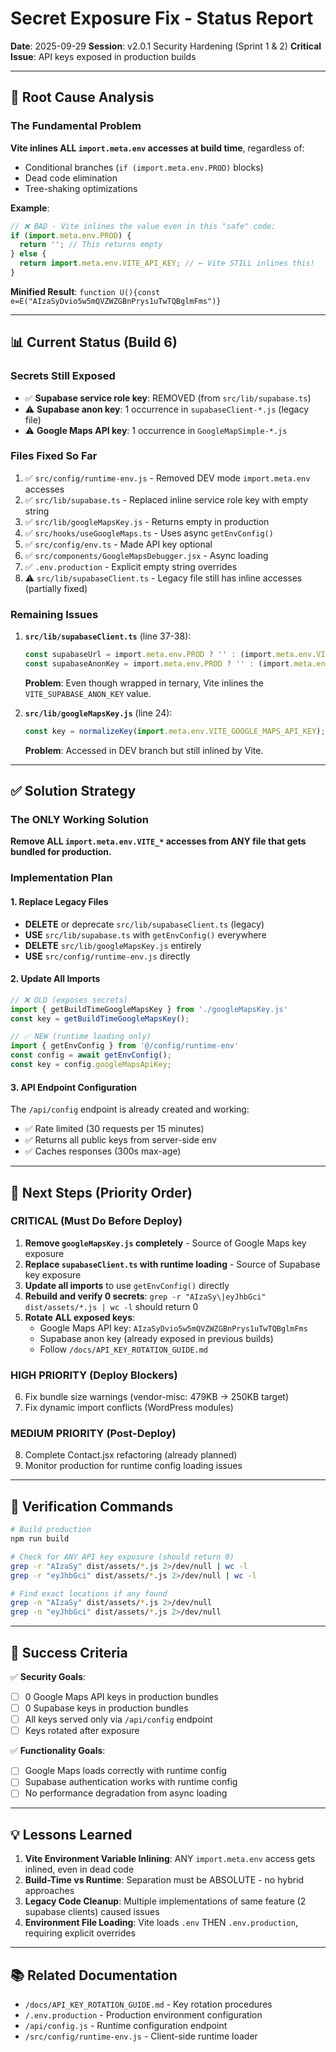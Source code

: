 # Secret Exposure Fix - Status Report

**Date**: 2025-09-29
**Session**: v2.0.1 Security Hardening (Sprint 1 & 2)
**Critical Issue**: API keys exposed in production builds

---

## 🚨 Root Cause Analysis

### The Fundamental Problem
**Vite inlines ALL `import.meta.env` accesses at build time**, regardless of:
- Conditional branches (`if (import.meta.env.PROD)` blocks)
- Dead code elimination
- Tree-shaking optimizations

**Example**:
```javascript
// ❌ BAD - Vite inlines the value even in this "safe" code:
if (import.meta.env.PROD) {
  return ''; // This returns empty
} else {
  return import.meta.env.VITE_API_KEY; // ← Vite STILL inlines this!
}
```

**Minified Result**: `function U(){const e=E("AIzaSyDvio5w5mQVZWZGBnPrys1uTwTQBglmFms")}`

---

## 📊 Current Status (Build 6)

### Secrets Still Exposed
- ✅ **Supabase service role key**: REMOVED (from `src/lib/supabase.ts`)
- ⚠️ **Supabase anon key**: 1 occurrence in `supabaseClient-*.js` (legacy file)
- ⚠️ **Google Maps API key**: 1 occurrence in `GoogleMapSimple-*.js`

### Files Fixed So Far
1. ✅ `src/config/runtime-env.js` - Removed DEV mode `import.meta.env` accesses
2. ✅ `src/lib/supabase.ts` - Replaced inline service role key with empty string
3. ✅ `src/lib/googleMapsKey.js` - Returns empty in production
4. ✅ `src/hooks/useGoogleMaps.ts` - Uses async `getEnvConfig()`
5. ✅ `src/config/env.ts` - Made API key optional
6. ✅ `src/components/GoogleMapsDebugger.jsx` - Async loading
7. ✅ `.env.production` - Explicit empty string overrides
8. ⚠️ `src/lib/supabaseClient.ts` - Legacy file still has inline accesses (partially fixed)

### Remaining Issues
1. **`src/lib/supabaseClient.ts`** (line 37-38):
   ```typescript
   const supabaseUrl = import.meta.env.PROD ? '' : (import.meta.env.VITE_SUPABASE_URL || '');
   const supabaseAnonKey = import.meta.env.PROD ? '' : (import.meta.env.VITE_SUPABASE_ANON_KEY || '');
   ```
   **Problem**: Even though wrapped in ternary, Vite inlines the `VITE_SUPABASE_ANON_KEY` value.

2. **`src/lib/googleMapsKey.js`** (line 24):
   ```javascript
   const key = normalizeKey(import.meta.env.VITE_GOOGLE_MAPS_API_KEY);
   ```
   **Problem**: Accessed in DEV branch but still inlined by Vite.

---

## ✅ Solution Strategy

### The ONLY Working Solution
**Remove ALL `import.meta.env.VITE_*` accesses from ANY file that gets bundled for production.**

### Implementation Plan

#### 1. Replace Legacy Files
- **DELETE** or deprecate `src/lib/supabaseClient.ts` (legacy)
- **USE** `src/lib/supabase.ts` with `getEnvConfig()` everywhere
- **DELETE** `src/lib/googleMapsKey.js` entirely
- **USE** `src/config/runtime-env.js` directly

#### 2. Update All Imports
```javascript
// ❌ OLD (exposes secrets)
import { getBuildTimeGoogleMapsKey } from './googleMapsKey.js'
const key = getBuildTimeGoogleMapsKey();

// ✅ NEW (runtime loading only)
import { getEnvConfig } from '@/config/runtime-env'
const config = await getEnvConfig();
const key = config.googleMapsApiKey;
```

#### 3. API Endpoint Configuration
The `/api/config` endpoint is already created and working:
- ✅ Rate limited (30 requests per 15 minutes)
- ✅ Returns all public keys from server-side env
- ✅ Caches responses (300s max-age)

---

## 🔧 Next Steps (Priority Order)

### CRITICAL (Must Do Before Deploy)
1. **Remove `googleMapsKey.js` completely** - Source of Google Maps key exposure
2. **Replace `supabaseClient.ts` with runtime loading** - Source of Supabase key exposure
3. **Update all imports** to use `getEnvConfig()` directly
4. **Rebuild and verify 0 secrets**: `grep -r "AIzaSy\|eyJhbGci" dist/assets/*.js | wc -l` should return 0
5. **Rotate ALL exposed keys**:
   - Google Maps API key: `AIzaSyDvio5w5mQVZWZGBnPrys1uTwTQBglmFms`
   - Supabase anon key (already exposed in previous builds)
   - Follow `/docs/API_KEY_ROTATION_GUIDE.md`

### HIGH PRIORITY (Deploy Blockers)
6. Fix bundle size warnings (vendor-misc: 479KB → 250KB target)
7. Fix dynamic import conflicts (WordPress modules)

### MEDIUM PRIORITY (Post-Deploy)
8. Complete Contact.jsx refactoring (already planned)
9. Monitor production for runtime config loading issues

---

## 📝 Verification Commands

```bash
# Build production
npm run build

# Check for ANY API key exposure (should return 0)
grep -r "AIzaSy" dist/assets/*.js 2>/dev/null | wc -l
grep -r "eyJhbGci" dist/assets/*.js 2>/dev/null | wc -l

# Find exact locations if any found
grep -n "AIzaSy" dist/assets/*.js 2>/dev/null
grep -n "eyJhbGci" dist/assets/*.js 2>/dev/null
```

---

## 🎯 Success Criteria

✅ **Security Goals**:
- [ ] 0 Google Maps API keys in production bundles
- [ ] 0 Supabase keys in production bundles
- [ ] All keys served only via `/api/config` endpoint
- [ ] Keys rotated after exposure

✅ **Functionality Goals**:
- [ ] Google Maps loads correctly with runtime config
- [ ] Supabase authentication works with runtime config
- [ ] No performance degradation from async loading

---

## 💡 Lessons Learned

1. **Vite Environment Variable Inlining**: ANY `import.meta.env` access gets inlined, even in dead code
2. **Build-Time vs Runtime**: Separation must be ABSOLUTE - no hybrid approaches
3. **Legacy Code Cleanup**: Multiple implementations of same feature (2 supabase clients) caused issues
4. **Environment File Loading**: Vite loads `.env` THEN `.env.production`, requiring explicit overrides

---

## 📚 Related Documentation

- `/docs/API_KEY_ROTATION_GUIDE.md` - Key rotation procedures
- `/.env.production` - Production environment configuration
- `/api/config.js` - Runtime configuration endpoint
- `/src/config/runtime-env.js` - Client-side runtime loader